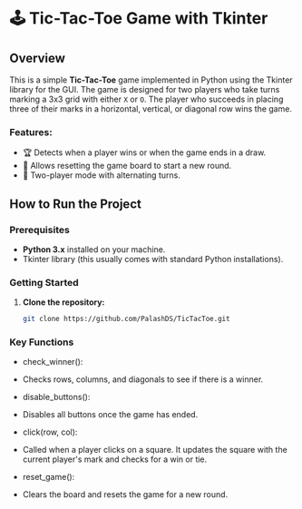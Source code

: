 # 🕹️ Tic-Tac-Toe Game with Tkinter

## Overview
This is a simple **Tic-Tac-Toe** game implemented in Python using the Tkinter library for the GUI. The game is designed for two players who take turns marking a 3x3 grid with either `X` or `O`. The player who succeeds in placing three of their marks in a horizontal, vertical, or diagonal row wins the game.

### Features:
- 🏆 Detects when a player wins or when the game ends in a draw.
- 🔄 Allows resetting the game board to start a new round.
- 👤 Two-player mode with alternating turns.

## How to Run the Project

### Prerequisites
- **Python 3.x** installed on your machine.
- Tkinter library (this usually comes with standard Python installations).

### Getting Started

1. **Clone the repository:**

   ```bash
   git clone https://github.com/PalashDS/TicTacToe.git

### Key Functions
- check_winner():
- Checks rows, columns, and diagonals to see if there is a winner.

- disable_buttons():
- Disables all buttons once the game has ended.

- click(row, col):
- Called when a player clicks on a square. It updates the square with the current player's mark and checks for a win or tie.

- reset_game():
- Clears the board and resets the game for a new round.